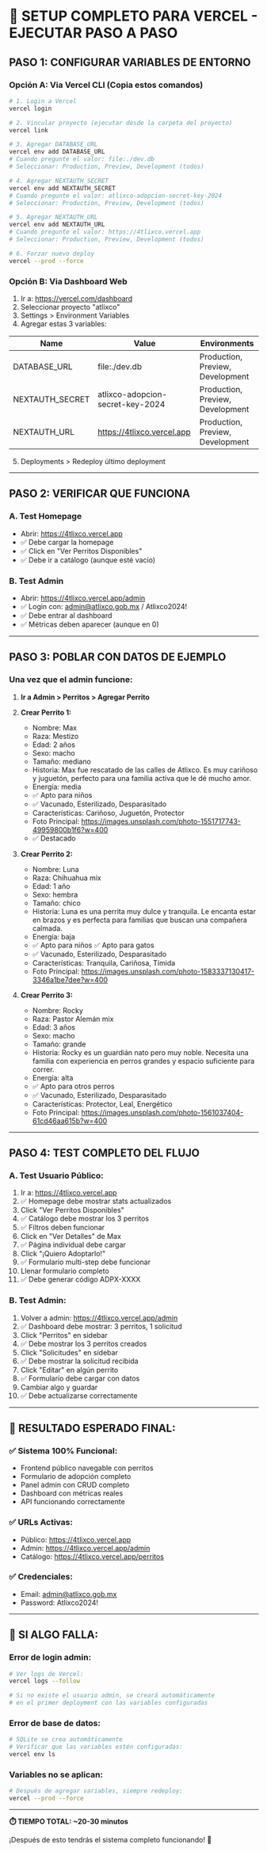 # 🚀 SETUP COMPLETO PARA VERCEL - EJECUTAR PASO A PASO

## PASO 1: CONFIGURAR VARIABLES DE ENTORNO

### Opción A: Via Vercel CLI (Copia estos comandos)
```bash
# 1. Login a Vercel
vercel login

# 2. Vincular proyecto (ejecutar desde la carpeta del proyecto)
vercel link

# 3. Agregar DATABASE_URL
vercel env add DATABASE_URL
# Cuando pregunte el valor: file:./dev.db
# Seleccionar: Production, Preview, Development (todos)

# 4. Agregar NEXTAUTH_SECRET  
vercel env add NEXTAUTH_SECRET
# Cuando pregunte el valor: atlixco-adopcion-secret-key-2024
# Seleccionar: Production, Preview, Development (todos)

# 5. Agregar NEXTAUTH_URL
vercel env add NEXTAUTH_URL  
# Cuando pregunte el valor: https://4tlixco.vercel.app
# Seleccionar: Production, Preview, Development (todos)

# 6. Forzar nuevo deploy
vercel --prod --force
```

### Opción B: Via Dashboard Web
1. Ir a: https://vercel.com/dashboard
2. Seleccionar proyecto "atlixco"
3. Settings > Environment Variables
4. Agregar estas 3 variables:

| Name | Value | Environments |
|------|-------|--------------|
| DATABASE_URL | file:./dev.db | Production, Preview, Development |
| NEXTAUTH_SECRET | atlixco-adopcion-secret-key-2024 | Production, Preview, Development |  
| NEXTAUTH_URL | https://4tlixco.vercel.app | Production, Preview, Development |

5. Deployments > Redeploy último deployment

---

## PASO 2: VERIFICAR QUE FUNCIONA

### A. Test Homepage
- Abrir: https://4tlixco.vercel.app
- ✅ Debe cargar la homepage
- ✅ Click en "Ver Perritos Disponibles" 
- ✅ Debe ir a catálogo (aunque esté vacío)

### B. Test Admin
- Abrir: https://4tlixco.vercel.app/admin
- ✅ Login con: admin@atlixco.gob.mx / Atlixco2024!
- ✅ Debe entrar al dashboard
- ✅ Métricas deben aparecer (aunque en 0)

---

## PASO 3: POBLAR CON DATOS DE EJEMPLO

### Una vez que el admin funcione:

1. **Ir a Admin > Perritos > Agregar Perrito**

2. **Crear Perrito 1:**
   - Nombre: Max
   - Raza: Mestizo  
   - Edad: 2 años
   - Sexo: macho
   - Tamaño: mediano
   - Historia: Max fue rescatado de las calles de Atlixco. Es muy cariñoso y juguetón, perfecto para una familia activa que le dé mucho amor.
   - Energía: media
   - ✅ Apto para niños
   - ✅ Vacunado, Esterilizado, Desparasitado
   - Características: Cariñoso, Juguetón, Protector
   - Foto Principal: https://images.unsplash.com/photo-1551717743-49959800b1f6?w=400
   - ✅ Destacado

3. **Crear Perrito 2:**
   - Nombre: Luna
   - Raza: Chihuahua mix
   - Edad: 1 año
   - Sexo: hembra  
   - Tamaño: chico
   - Historia: Luna es una perrita muy dulce y tranquila. Le encanta estar en brazos y es perfecta para familias que buscan una compañera calmada.
   - Energía: baja
   - ✅ Apto para niños ✅ Apto para gatos
   - ✅ Vacunado, Esterilizado, Desparasitado
   - Características: Tranquila, Cariñosa, Tímida
   - Foto Principal: https://images.unsplash.com/photo-1583337130417-3346a1be7dee?w=400

4. **Crear Perrito 3:**
   - Nombre: Rocky
   - Raza: Pastor Alemán mix
   - Edad: 3 años
   - Sexo: macho
   - Tamaño: grande
   - Historia: Rocky es un guardián nato pero muy noble. Necesita una familia con experiencia en perros grandes y espacio suficiente para correr.
   - Energía: alta
   - ✅ Apto para otros perros
   - ✅ Vacunado, Esterilizado, Desparasitado  
   - Características: Protector, Leal, Energético
   - Foto Principal: https://images.unsplash.com/photo-1561037404-61cd46aa615b?w=400

---

## PASO 4: TEST COMPLETO DEL FLUJO

### A. Test Usuario Público:
1. Ir a: https://4tlixco.vercel.app
2. ✅ Homepage debe mostrar stats actualizados  
3. Click "Ver Perritos Disponibles"
4. ✅ Catálogo debe mostrar los 3 perritos
5. ✅ Filtros deben funcionar
6. Click en "Ver Detalles" de Max
7. ✅ Página individual debe cargar
8. Click "¡Quiero Adoptarlo!"
9. ✅ Formulario multi-step debe funcionar
10. Llenar formulario completo
11. ✅ Debe generar código ADPX-XXXX

### B. Test Admin:
1. Volver a admin: https://4tlixco.vercel.app/admin
2. ✅ Dashboard debe mostrar: 3 perritos, 1 solicitud
3. Click "Perritos" en sidebar
4. ✅ Debe mostrar los 3 perritos creados
5. Click "Solicitudes" en sidebar  
6. ✅ Debe mostrar la solicitud recibida
7. Click "Editar" en algún perrito
8. ✅ Formulario debe cargar con datos
9. Cambiar algo y guardar
10. ✅ Debe actualizarse correctamente

---

## 🎯 RESULTADO ESPERADO FINAL:

### ✅ Sistema 100% Funcional:
- Frontend público navegable con perritos
- Formulario de adopción completo  
- Panel admin con CRUD completo
- Dashboard con métricas reales
- API funcionando correctamente

### ✅ URLs Activas:
- Público: https://4tlixco.vercel.app
- Admin: https://4tlixco.vercel.app/admin  
- Catálogo: https://4tlixco.vercel.app/perritos

### ✅ Credenciales:
- Email: admin@atlixco.gob.mx
- Password: Atlixco2024!

---

## 🚨 SI ALGO FALLA:

### Error de login admin:
```bash
# Ver logs de Vercel:
vercel logs --follow

# Si no existe el usuario admin, se creará automáticamente
# en el primer deployment con las variables configuradas
```

### Error de base de datos:
```bash
# SQLite se crea automáticamente
# Verificar que las variables estén configuradas:
vercel env ls
```

### Variables no se aplican:
```bash
# Después de agregar variables, siempre redeploy:
vercel --prod --force
```

---

**⏱️ TIEMPO TOTAL: ~20-30 minutos**

¡Después de esto tendrás el sistema completo funcionando! 🚀